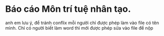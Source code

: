 # Báo cáo Môn trí tuệ nhân tạo.

anh em lưu ý, để tránh conflix  mỗi người chỉ được phép làm vào file có tên mình.
Chỉ có người biết làm word thì mới được phép sửa vào file để nộp
